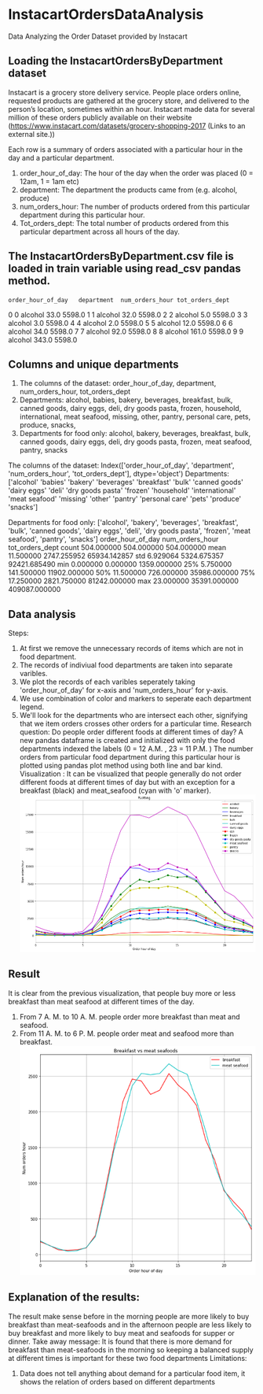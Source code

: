 # InstacartOrdersDataAnalysis

Data Analyzing the Order Dataset provided by Instacart 

## Loading the InstacartOrdersByDepartment dataset

Instacart is a grocery store delivery service. People place orders online, requested products are gathered at the grocery store, and delivered to the person’s location, sometimes within an hour. Instacart made data for several million of these orders publicly available on their website (https://www.instacart.com/datasets/grocery-shopping-2017 (Links to an external site.))

Each row is a summary of orders associated with a particular hour in the day and a particular department.

1. order_hour_of_day: The hour of the day when the order was placed (0 = 12am, 1 = 1am etc)
2. department: The department the products came from (e.g. alcohol, produce)
3. num_orders_hour: The number of products ordered from this particular department during this particular hour.
4. Tot_orders_dept: The total number of products ordered from this particular department across all hours of the day.

## The InstacartOrdersByDepartment.csv file is loaded in train variable using read_csv pandas method.

	order_hour_of_day	department	num_orders_hour	tot_orders_dept
0	0	alcohol	33.0	5598.0
1	1	alcohol	32.0	5598.0
2	2	alcohol	5.0	5598.0
3	3	alcohol	3.0	5598.0
4	4	alcohol	2.0	5598.0
5	5	alcohol	12.0	5598.0
6	6	alcohol	34.0	5598.0
7	7	alcohol	92.0	5598.0
8	8	alcohol	161.0	5598.0
9	9	alcohol	343.0	5598.0

## Columns and unique departments
1. The columns of the dataset: order_hour_of_day, department, num_orders_hour, tot_orders_dept
2. Departments: alcohol, babies, bakery, beverages, breakfast, bulk, canned goods, dairy eggs, deli, dry goods pasta, frozen, household, international, meat seafood, missing, other, pantry, personal care, pets, produce, snacks,
3. Departments for food only: alcohol, bakery, beverages, breakfast, bulk, canned goods, dairy eggs, deli, dry goods pasta, frozen, meat seafood, pantry, snacks

The columns of the dataset:  Index(['order_hour_of_day', 'department', 'num_orders_hour',
       'tot_orders_dept'],
      dtype='object')
Departments:  ['alcohol' 'babies' 'bakery' 'beverages' 'breakfast' 'bulk' 'canned goods'
 'dairy eggs' 'deli' 'dry goods pasta' 'frozen' 'household' 'international'
 'meat seafood' 'missing' 'other' 'pantry' 'personal care' 'pets' 'produce'
 'snacks']
 
Departments for food only:  ['alcohol', 'bakery', 'beverages', 'breakfast', 'bulk', 'canned goods', 'dairy eggs', 'deli', 'dry goods pasta', 'frozen', 'meat seafood', 'pantry', 'snacks']
order_hour_of_day	num_orders_hour	tot_orders_dept
count	504.000000	504.000000	504.000000
mean	11.500000	2747.255952	65934.142857
std	6.929064	5324.675357	92421.685490
min	0.000000	0.000000	1359.000000
25%	5.750000	141.500000	11902.000000
50%	11.500000	726.000000	35986.000000
75%	17.250000	2821.750000	81242.000000
max	23.000000	35391.000000	409087.000000

## Data analysis
Steps:
1. At first we remove the unnecessary records of items which are not in food department.
2. The records of indiviual food departments are taken into separate varibles.
3. We plot the records of each varibles seperately taking 'order_hour_of_day' for x-axis and 'num_orders_hour' for y-axis.
4. We use combination of color and markers to seperate each department legend.
5. We'll look for the departments who are intersect each other, signifying that we item orders crosses other orders for a particular time.
Research question: Do people order different foods at different times of day?
A new pandas dataframe is created and initialized with only the food departments indexed the labels (0 = 12 A.M. , 23 = 11 P.M. )
The number orders from particular food department during this particular hour is plotted using pandas plot method using both line and bar kind.
Visualization : It can be visualized that people generally do not order different foods at different times of day but with an exception for a breakfast (black) and meat_seafood (cyan with 'o' marker).
![GitHub Logo](/ins1.png)<br>
## Result
It is clear from the previous visualization, that people buy more or less breakfast than meat seafood at different times of the day.
1. From 7 A. M. to 10 A. M. people order more breakfast than meat and seafood.
2. From 11 A. M. to 6 P. M. people order meat and seafood more than breakfast.
![GitHub Logo](/ins2.png)<br>

## Explanation of the results:
The result make sense before in the morning people are more likely to buy breakfast than meat-seafoods and in the afternoon people are less likely to buy breakfast and more likely to buy meat and seafoods for supper or dinner.
Take away message:
It is found that there is more demand for breakfast than meat-seafoods in the morning so keeping a balanced supply at different times is important for these two food departments
Limitations:
1. Data does not tell anything about demand for a particular food item, it shows the relation of orders based on different departments



